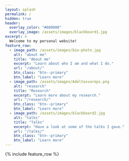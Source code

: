 ```yaml
---
layout: splash
permalink: /
hidden: true
header:
  overlay_color: "#000000"
  overlay_image: /assets/images/blackboard1.jpg
excerpt: >
  Welcome to my personal website!
feature_row:
  - image_path: /assets/images/bio-photo.jpg
    alt: "about me"
    title: "About me"
    excerpt: "Learn about who I am and what I do."
    url: "/about/"
    btn_class: "btn--primary"
    btn_label: "Learn more"
  - image_path: /assets/images/Adeltasvareps.png
    alt: "research"
    title: "Research"
    excerpt: "Learn more about my research."
    url: "/research/"
    btn_class: "btn--primary"
    btn_label: "Learn more"
  - image_path: /assets/images/blackboard2.jpg
    alt: "talks"
    title: "Talks"
    excerpt: "Have a look at some of the talks I gave."
    url: "/talks/"
    btn_class: "btn--primary"
    btn_label: "Learn more"      
---
```


{% include feature_row %}
